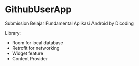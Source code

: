 # GithubUserApp
 Submission Belajar Fundamental Aplikasi Android by Dicoding

Library:
- Room for local database
- Retrofit for networking
- Widget feature
- Content Provider
